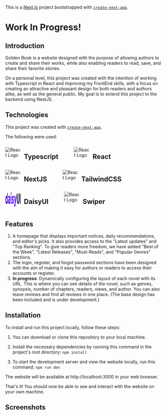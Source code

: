This is a [Next.js](https://nextjs.org/) project bootstrapped with [`create-next-app`](https://github.com/vercel/next.js/tree/canary/packages/create-next-app).

# Work In Progress!

## Introduction

Golden Book is a website designed with the purpose of allowing authors to create and share their works, while also enabling readers to read, save, and share their favorite stories.

On a personal level, this project was created with the intention of working with Typescript in React and improving my FrontEnd skills, with a focus on creating an attractive and pleasant design for both readers and authors alike, as well as the general public. My goal is to extend this project to the backend using NestJS.

## Technologies

This project was created with [`create-next-app`](https://github.com/vercel/next.js/tree/canary/packages/create-next-app).

The following were used:

<div style="display: flex; flex-wrap: wrap;">
    <div style="display: flex; align-items: center; margin-right: 50px;">
        <img src="https://camo.githubusercontent.com/aa8b3e6b6fc55ea158e132e1c33ba6aa7fe49706a4e4bd64701af1cf89f514b5/68747470733a2f2f63646e2e6a7364656c6976722e6e65742f67682f64657669636f6e732f64657669636f6e2f69636f6e732f747970657363726970742f747970657363726970742d6f726967696e616c2e737667" alt="React Logo" width="50" height="50" />
        <h2 style="margin-left: 10px;">Typescript</h2>
    </div>
    <div style="display: flex; align-items: center; margin-right: 50px;">
        <img src="https://camo.githubusercontent.com/27d0b117da00485c56d69aef0fa310a3f8a07abecc8aa15fa38c8b78526c60ac/68747470733a2f2f63646e2e6a7364656c6976722e6e65742f67682f64657669636f6e732f64657669636f6e2f69636f6e732f72656163742f72656163742d6f726967696e616c2e737667" alt="React Logo" width="50" height="50" />
        <h2 style="margin-left: 10px;">React</h2>
    </div>
    <div style="display: flex; align-items: center; margin-right: 50px;">
        <img src="https://camo.githubusercontent.com/26a528f097ecb4f4b3987ad74cd3086870e930d85124c2a352dbde9e3cd14cb7/68747470733a2f2f63646e2e6a7364656c6976722e6e65742f67682f64657669636f6e732f64657669636f6e2f69636f6e732f6e6578746a732f6e6578746a732d6f726967696e616c2e737667" alt="React Logo" width="50" height="50" />
        <h2 style="margin-left: 10px;">NextJS</h2>
    </div>
    <div style="display: flex; align-items: center; margin-right: 50px;">
        <img src="https://upload.wikimedia.org/wikipedia/commons/d/d5/Tailwind_CSS_Logo.svg" alt="React Logo" width="50" height="50" />
        <h2 style="margin-left: 10px;">TailwindCSS</h2>
    </div>
    <div style="display: flex; align-items: center; margin-right: 50px;">
        <img src="https://raw.githubusercontent.com/saadeghi/files/main/daisyui/logo-4.svg" alt="React Logo" width="50" height="50" />
        <h2 style="margin-left: 10px;">DaisyUI</h2>
    </div>
    <div style="display: flex; align-items: center; margin-right: 50px;">
        <img src="https://swiperjs.com/images/share-banner-3.png" alt="React Logo" width="50" height="50" />
        <h2 style="margin-left: 10px;">Swiper</h2>
    </div>
</div>

## Features

1. A homepage that displays important notices, daily recommendations, and editor's picks. It also provides access to the "Latest updates" and "Top Ranking". To give readers more freedom, we have added "Best of the Week", "Latest Releases", "Must-Reads", and "Popular Genres" sections.
2. The login, register, and forgot password sections have been designed with the aim of making it easy for authors or readers to access their accounts or register.
3. **In progress**: Dynamically configuring the layout of each novel with its URL. This is where you can see details of the novel, such as genres, synopsis, number of chapters, readers, views, and author. You can also leave reviews and find all reviews in one place. (The base design has been included and is under development.)

## Installation

To install and run this project locally, follow these steps:

1. You can download or clone this repository to your local machine.

2. Install the necessary dependencies by running this command in the project's root directory: `npm install`

3. To start the development server and view the website locally, run this command: `npm run dev`

The website will be available at http://localhost:3000 in your web browser.

That's it! You should now be able to see and interact with the website on your own machine.

## Screenshots

